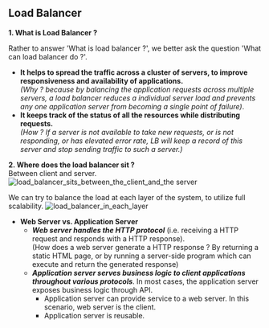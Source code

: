 ## Load Balancer

**1. What is Load Balancer ?**  

Rather to answer 'What is load balancer ?', we better ask the question 'What can load balancer do ?'.
- **It helps to spread the traffic across a cluster of servers, to improve responsiveness and availability of applications.**  
_(Why ? because by balancing the application requests across multiple servers, a load balancer reduces a individual server load and prevents any one application server from becoming a single point of failure)_.
- **It keeps track of the status of all the resources while distributing requests.**  
_(How ? If a server is not available to take new requests, or is not responding, or has elevated error rate, LB will keep a record of this server and stop sending traffic to such a server.)_

**2. Where does the load balancer sit ?**  
Between client and server.
![load_balancer_sits_between_the_client_and_the server](https://user-images.githubusercontent.com/26174882/151652513-87500ee7-fd89-4523-a247-402a46bbe585.png)

We can try to balance the load at each layer of the system, to utilize full scalability.
![load_balancer_in_each_layer](https://user-images.githubusercontent.com/26174882/151687199-6cb91b28-7362-4b00-93a1-5f4ec53421fe.png)

- **Web Server vs. Application Server**
  -  _**Web server handles the HTTP protocol**_ (i.e. receiving a HTTP request and responds with a HTTP response).  
     (How does a web server generate a HTTP response ? By returning a static HTML page, or by running a server-side program which can execute and return the generated response)
  - _**Application server serves business logic to client applications throughout various protocols**_. In most cases, the application server exposes business logic through API.
    - Application server can provide service to a web server. In this scenario, web server is the client.
    - Application server is reusable.
